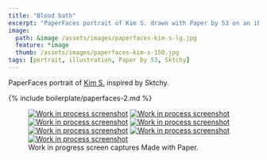 ```yaml
---
title: "Blood bath"
excerpt: "PaperFaces portrait of Kim S. drawn with Paper by 53 on an iPad."
image: 
  path: &image /assets/images/paperfaces-kim-s-lg.jpg 
  feature: *image
  thumb: /assets/images/paperfaces-kim-s-150.jpg
tags: [portrait, illustration, Paper by 53, Sktchy]
---
```


PaperFaces portrait of [Kim S.](http://sktchy.com/czir6c) inspired by Sktchy.

{% include boilerplate/paperfaces-2.md %}

<figure class="third">
  <a href="{{ site.url }}/assets/images/paperfaces-kim-s-process-1-lg.jpg"><img src="{{ site.url }}/assets/images/paperfaces-kim-s-process-1-600.jpg" alt="Work in process screenshot"></a>
  <a href="{{ site.url }}/assets/images/paperfaces-kim-s-process-2-lg.jpg"><img src="{{ site.url }}/assets/images/paperfaces-kim-s-process-2-600.jpg" alt="Work in process screenshot"></a>
  <a href="{{ site.url }}/assets/images/paperfaces-kim-s-process-3-lg.jpg"><img src="{{ site.url }}/assets/images/paperfaces-kim-s-process-3-600.jpg" alt="Work in process screenshot"></a>
  <a href="{{ site.url }}/assets/images/paperfaces-kim-s-process-4-lg.jpg"><img src="{{ site.url }}/assets/images/paperfaces-kim-s-process-4-600.jpg" alt="Work in process screenshot"></a>
  <a href="{{ site.url }}/assets/images/paperfaces-kim-s-process-5-lg.jpg"><img src="{{ site.url }}/assets/images/paperfaces-kim-s-process-5-600.jpg" alt="Work in process screenshot"></a>
  <a href="{{ site.url }}/assets/images/paperfaces-kim-s-process-6-lg.jpg"><img src="{{ site.url }}/assets/images/paperfaces-kim-s-process-6-600.jpg" alt="Work in process screenshot"></a>
  <a href="{{ site.url }}/assets/images/paperfaces-kim-s-process-7-lg.jpg"><img src="{{ site.url }}/assets/images/paperfaces-kim-s-process-7-600.jpg" alt="Work in process screenshot"></a>
  <figcaption>Work in progress screen captures Made with Paper.</figcaption>
</figure>
